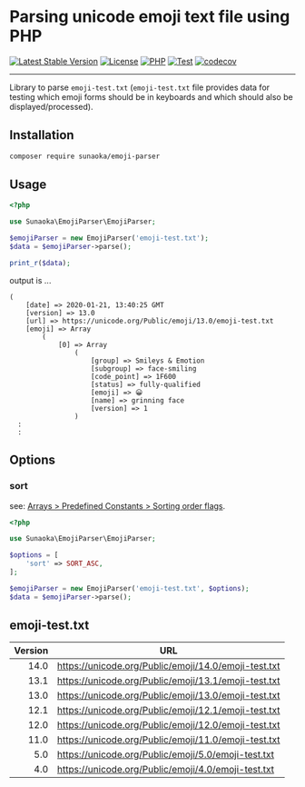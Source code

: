 # Parsing unicode emoji text file using PHP

[![Latest Stable Version](https://poser.pugx.org/sunaoka/emoji-parser/v/stable)](https://packagist.org/packages/sunaoka/emoji-parser)
[![License](https://poser.pugx.org/sunaoka/emoji-parser/license)](https://packagist.org/packages/sunaoka/emoji-parser)
[![PHP](https://img.shields.io/packagist/php-v/sunaoka/emoji-parser)](composer.json)
[![Test](https://github.com/sunaoka/emoji-parser/actions/workflows/test.yml/badge.svg)](https://github.com/sunaoka/emoji-parser/actions/workflows/test.yml)
[![codecov](https://codecov.io/gh/sunaoka/emoji-parser/branch/develop/graph/badge.svg)](https://codecov.io/gh/sunaoka/emoji-parser)

---

Library to parse `emoji-test.txt`
(`emoji-test.txt` file provides data for testing which emoji forms should be in keyboards and which should also be displayed/processed).

## Installation

```bash
composer require sunaoka/emoji-parser
```

## Usage

```php
<?php

use Sunaoka\EmojiParser\EmojiParser;

$emojiParser = new EmojiParser('emoji-test.txt');
$data = $emojiParser->parse();

print_r($data);
```

output is ...

```text
(
    [date] => 2020-01-21, 13:40:25 GMT
    [version] => 13.0
    [url] => https://unicode.org/Public/emoji/13.0/emoji-test.txt
    [emoji] => Array
        (
            [0] => Array
                (
                    [group] => Smileys & Emotion
                    [subgroup] => face-smiling
                    [code_point] => 1F600
                    [status] => fully-qualified
                    [emoji] => 😀
                    [name] => grinning face
                    [version] => 1
                )
  :
  :
```

## Options

### sort

see: [Arrays > Predefined Constants > Sorting order flags](https://php.net/array.constants).

```php
<?php

use Sunaoka\EmojiParser\EmojiParser;

$options = [
    'sort' => SORT_ASC,
];

$emojiParser = new EmojiParser('emoji-test.txt', $options);
$data = $emojiParser->parse();
```

## emoji-test.txt

| Version | URL                                                  |
| ------: | ---------------------------------------------------- |
|    14.0 | https://unicode.org/Public/emoji/14.0/emoji-test.txt |
|    13.1 | https://unicode.org/Public/emoji/13.1/emoji-test.txt |
|    13.0 | https://unicode.org/Public/emoji/13.0/emoji-test.txt |
|    12.1 | https://unicode.org/Public/emoji/12.1/emoji-test.txt |
|    12.0 | https://unicode.org/Public/emoji/12.0/emoji-test.txt |
|    11.0 | https://unicode.org/Public/emoji/11.0/emoji-test.txt |
|     5.0 | https://unicode.org/Public/emoji/5.0/emoji-test.txt  |
|     4.0 | https://unicode.org/Public/emoji/4.0/emoji-test.txt  |
